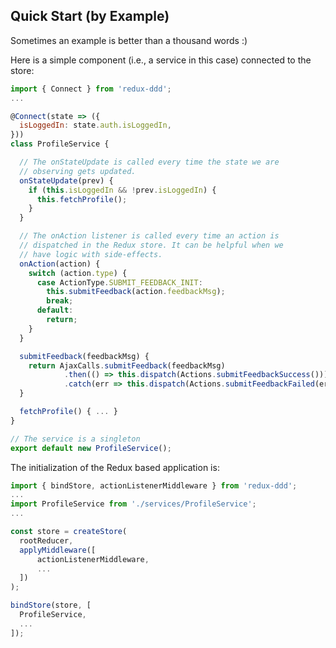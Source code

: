 ## Quick Start (by Example)

Sometimes an example is better than a thousand words :)

Here is a simple component (i.e., a service in this case) connected to the store:

```javascript
import { Connect } from 'redux-ddd';
...

@Connect(state => ({
  isLoggedIn: state.auth.isLoggedIn,
}))
class ProfileService {

  // The onStateUpdate is called every time the state we are
  // observing gets updated.
  onStateUpdate(prev) {
    if (this.isLoggedIn && !prev.isLoggedIn) {
      this.fetchProfile();
    }
  }

  // The onAction listener is called every time an action is
  // dispatched in the Redux store. It can be helpful when we
  // have logic with side-effects.
  onAction(action) {
    switch (action.type) {
      case ActionType.SUBMIT_FEEDBACK_INIT:
        this.submitFeedback(action.feedbackMsg);
        break;
      default:
        return;
    }
  }

  submitFeedback(feedbackMsg) {
    return AjaxCalls.submitFeedback(feedbackMsg)
            .then(() => this.dispatch(Actions.submitFeedbackSuccess()))
            .catch(err => this.dispatch(Actions.submitFeedbackFailed(err)));
  }

  fetchProfile() { ... }
}

// The service is a singleton
export default new ProfileService();
```

The initialization of the Redux based application is:

```javascript
import { bindStore, actionListenerMiddleware } from 'redux-ddd';
...
import ProfileService from './services/ProfileService';
...

const store = createStore(
  rootReducer,
  applyMiddleware([
      actionListenerMiddleware,
      ...
  ])
);

bindStore(store, [
  ProfileService,
  ...
]);
```
